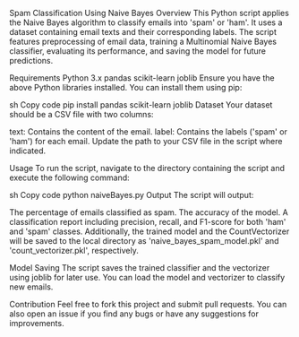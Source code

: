 Spam Classification Using Naive Bayes
Overview
This Python script applies the Naive Bayes algorithm to classify emails into 'spam' or 'ham'.
It uses a dataset containing email texts and their corresponding labels.
The script features preprocessing of email data, training a Multinomial Naive Bayes classifier, evaluating its performance,
and saving the model for future predictions.

Requirements
Python 3.x
pandas
scikit-learn
joblib
Ensure you have the above Python libraries installed. You can install them using pip:

sh
Copy code
pip install pandas scikit-learn joblib
Dataset
Your dataset should be a CSV file with two columns:

text: Contains the content of the email.
label: Contains the labels ('spam' or 'ham') for each email.
Update the path to your CSV file in the script where indicated.

Usage
To run the script, navigate to the directory containing the script and execute the following command:

sh
Copy code
python naiveBayes.py
Output
The script will output:

The percentage of emails classified as spam.
The accuracy of the model.
A classification report including precision, recall, and F1-score for both 'ham' and 'spam' classes.
Additionally, the trained model and the CountVectorizer will be saved to the local directory as 'naive_bayes_spam_model.pkl' and 'count_vectorizer.pkl', respectively.

Model Saving
The script saves the trained classifier and the vectorizer using joblib for later use. You can load the model and vectorizer to classify new emails.

Contribution
Feel free to fork this project and submit pull requests. You can also open an issue if you find any bugs or have any suggestions for improvements.
